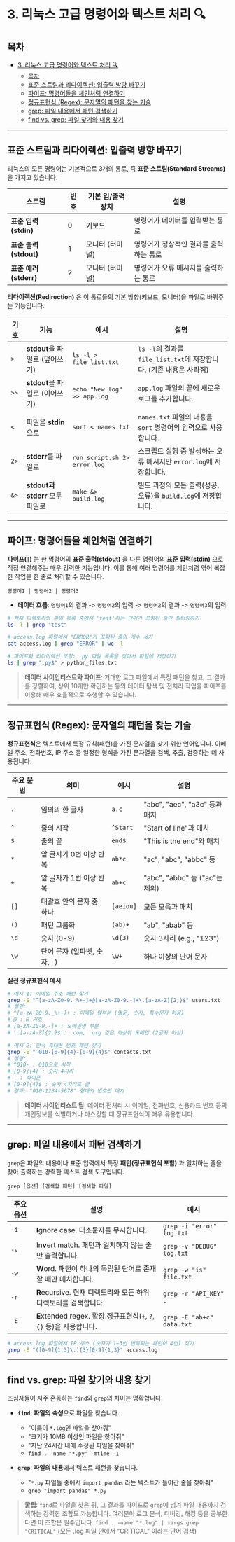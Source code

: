 # 3. 리눅스 고급 명령어와 텍스트 처리 🔍

## 목차
- [3. 리눅스 고급 명령어와 텍스트 처리 🔍](#3-리눅스-고급-명령어와-텍스트-처리-)
  - [목차](#목차)
  - [표준 스트림과 리다이렉션: 입출력 방향 바꾸기](#표준-스트림과-리다이렉션-입출력-방향-바꾸기)
  - [파이프: 명령어들을 체인처럼 연결하기](#파이프-명령어들을-체인처럼-연결하기)
  - [정규표현식 (Regex): 문자열의 패턴을 찾는 기술](#정규표현식-regex-문자열의-패턴을-찾는-기술)
  - [grep: 파일 내용에서 패턴 검색하기](#grep-파일-내용에서-패턴-검색하기)
  - [find vs. grep: 파일 찾기와 내용 찾기](#find-vs-grep-파일-찾기와-내용-찾기)

---

## 표준 스트림과 리다이렉션: 입출력 방향 바꾸기

리눅스의 모든 명령어는 기본적으로 3개의 통로, 즉 **표준 스트림(Standard Streams)**  을 가지고 있습니다.

| 스트림 | 번호 | 기본 입/출력 장치 | 설명 |
|---|---|---|---|
| **표준 입력 (stdin)**  | 0 | 키보드 | 명령어가 데이터를 입력받는 통로 |
| **표준 출력 (stdout)**  | 1 | 모니터 (터미널) | 명령어가 정상적인 결과를 출력하는 통로 |
| **표준 에러 (stderr)**  | 2 | 모니터 (터미널) | 명령어가 오류 메시지를 출력하는 통로 |

**리다이렉션(Redirection)**  은 이 통로들의 기본 방향(키보드, 모니터)을 파일로 바꿔주는 기능입니다.

| 기호 | 기능 | 예시 | 설명 |
|---|---|---|---|
| `>` | **stdout**을 파일로 (덮어쓰기) | `ls -l > file_list.txt` | `ls -l`의 결과를 `file_list.txt`에 저장합니다. (기존 내용은 사라짐) |
| `>>` | **stdout**을 파일로 (이어쓰기) | `echo "New log" >> app.log` | `app.log` 파일의 끝에 새로운 로그를 추가합니다. |
| `<` | 파일을 **stdin**으로 | `sort < names.txt` | `names.txt` 파일의 내용을 `sort` 명령어의 입력으로 사용합니다. |
| `2>` | **stderr**를 파일로 | `run_script.sh 2> error.log` | 스크립트 실행 중 발생하는 오류 메시지만 `error.log`에 저장합니다. |
| `&>` | **stdout과 stderr** 모두 파일로 | `make &> build.log` | 빌드 과정의 모든 출력(성공, 오류)을 `build.log`에 저장합니다. |

---

## 파이프: 명령어들을 체인처럼 연결하기

**파이프(`|`)**  는 한 명령어의 **표준 출력(stdout)**  을 다른 명령어의 **표준 입력(stdin)**  으로 직접 연결해주는 매우 강력한 기능입니다. 이를 통해 여러 명령어를 체인처럼 엮어 복잡한 작업을 한 줄로 처리할 수 있습니다.

`명령어1 | 명령어2 | 명령어3`

- **데이터 흐름**: `명령어1`의 결과 -> `명령어2`의 입력 -> `명령어2`의 결과 -> `명령어3`의 입력

```bash
# 현재 디렉토리의 파일 목록 중에서 'test'라는 단어가 포함된 줄만 필터링하기
ls -l | grep "test"

# access.log 파일에서 "ERROR"가 포함된 줄의 개수 세기
cat access.log | grep "ERROR" | wc -l

# 파이프와 리다이렉션 조합: .py 파일 목록을 찾아서 파일에 저장하기
ls | grep ".py$" > python_files.txt
```

> **데이터 사이언티스트와 파이프**: 거대한 로그 파일에서 특정 패턴을 찾고, 그 결과를 정렬하여, 상위 10개만 확인하는 등의 데이터 탐색 및 전처리 작업을 파이프를 이용해 매우 효율적으로 수행할 수 있습니다.

---

## 정규표현식 (Regex): 문자열의 패턴을 찾는 기술

**정규표현식**은 텍스트에서 특정 규칙(패턴)을 가진 문자열을 찾기 위한 언어입니다. 이메일 주소, 전화번호, IP 주소 등 일정한 형식을 가진 문자열을 검색, 추출, 검증하는 데 사용됩니다.

| 주요 문법 | 의미 | 예시 | 설명 |
|---|---|---|---|
| `.` | 임의의 한 글자 | `a.c` | "abc", "aec", "a3c" 등과 매치 |
| `^` | 줄의 시작 | `^Start` | "Start of line"과 매치 |
| `$` | 줄의 끝 | `end$` | "This is the end"와 매치 |
| `*` | 앞 글자가 0번 이상 반복 | `ab*c` | "ac", "abc", "abbc" 등 |
| `+` | 앞 글자가 1번 이상 반복 | `ab+c` | "abc", "abbc" 등 ("ac"는 제외) |
| `[]` | 대괄호 안의 문자 중 하나 | `[aeiou]` | 모든 모음과 매치 |
| `()` | 패턴 그룹화 | `(ab)+` | "ab", "abab" 등 |
| `\d` | 숫자 (0-9) | `\d{3}` | 숫자 3자리 (e.g., "123") |
| `\w` | 단어 문자 (알파벳, 숫자, `_`) | `\w+` | 하나 이상의 단어 문자 |

**실전 정규표현식 예시**

```bash
# 예시 1: 이메일 주소 패턴 찾기
grep -E "^[a-zA-Z0-9._%+-]+@[a-zA-Z0-9.-]+\.[a-zA-Z]{2,}$" users.txt
# 설명: 
# ^[a-zA-Z0-9._%+-]+ : 이메일 앞부분 (영문, 숫자, 특수문자 허용)
# @ : @ 기호
# [a-zA-Z0-9.-]+ : 도메인명 부분
# \.[a-zA-Z]{2,}$ : .com, .org 같은 최상위 도메인 (2글자 이상)

# 예시 2: 한국 휴대폰 번호 패턴 찾기
grep -E "^010-[0-9]{4}-[0-9]{4}$" contacts.txt
# 설명:
# ^010- : 010으로 시작
# [0-9]{4} : 숫자 4자리
# - : 하이픈
# [0-9]{4}$ : 숫자 4자리로 끝
# 결과: "010-1234-5678" 형태의 번호만 매치
```

> **데이터 사이언티스트 팁**: 데이터 전처리 시 이메일, 전화번호, 신용카드 번호 등의 개인정보를 식별하거나 마스킹할 때 정규표현식이 매우 유용합니다.

---

## grep: 파일 내용에서 패턴 검색하기

`grep`은 파일의 내용이나 표준 입력에서 특정 **패턴(정규표현식 포함)** 과 일치하는 줄을 찾아 출력하는 강력한 텍스트 검색 도구입니다.

`grep [옵션] [검색할 패턴] [검색할 파일]`

| 주요 옵션 | 설명 | 예시 |
|---|---|---|
| `-i` | **I**gnore case. 대소문자를 무시합니다. | `grep -i "error" log.txt` |
| `-v` | In**v**ert match. 패턴과 일치하지 않는 줄만 출력합니다. | `grep -v "DEBUG" log.txt` |
| `-w` | **W**ord. 패턴이 하나의 독립된 단어로 존재할 때만 매치합니다. | `grep -w "is" file.txt` |
| `-r` | **R**ecursive. 현재 디렉토리와 모든 하위 디렉토리를 검색합니다. | `grep -r "API_KEY" .` |
| `-E` | **E**xtended regex. 확장 정규표현식(`+`, `?`, `{}` 등)을 사용합니다. | `grep -E "ab+c" data.txt` |

```bash
# access.log 파일에서 IP 주소 (숫자가 1~3번 반복되는 패턴이 4번) 찾기
grep -E "([0-9]{1,3}\.){3}[0-9]{1,3}" access.log
```

---

## find vs. grep: 파일 찾기와 내용 찾기

초심자들이 자주 혼동하는 `find`와 `grep`의 차이는 명확합니다.

- **`find`**: **파일의 속성**으로 파일을 찾습니다.
  - "이름이 `*.log`인 파일을 찾아줘"
  - "크기가 10MB 이상인 파일을 찾아줘"
  - "지난 24시간 내에 수정된 파일을 찾아줘"
  - `find . -name "*.py" -mtime -1`

- **`grep`**: **파일의 내용**에서 텍스트 패턴을 찾습니다.
  - "`*.py` 파일들 중에서 `import pandas` 라는 텍스트가 들어간 줄을 찾아줘"
  - `grep "import pandas" *.py`

> **꿀팁**: `find`로 파일을 찾은 뒤, 그 결과를 파이프로 `grep`에 넘겨 파일 내용까지 검색하는 강력한 조합도 가능합니다. 여러분이 로그 분석, 디버깅, 해킹 등을 공부한다면 이 조합은 필수입니다.
> `find . -name "*.log" | xargs grep "CRITICAL"`
> (모든 .log 파일 안에서 "CRITICAL" 이라는 단어 검색)

